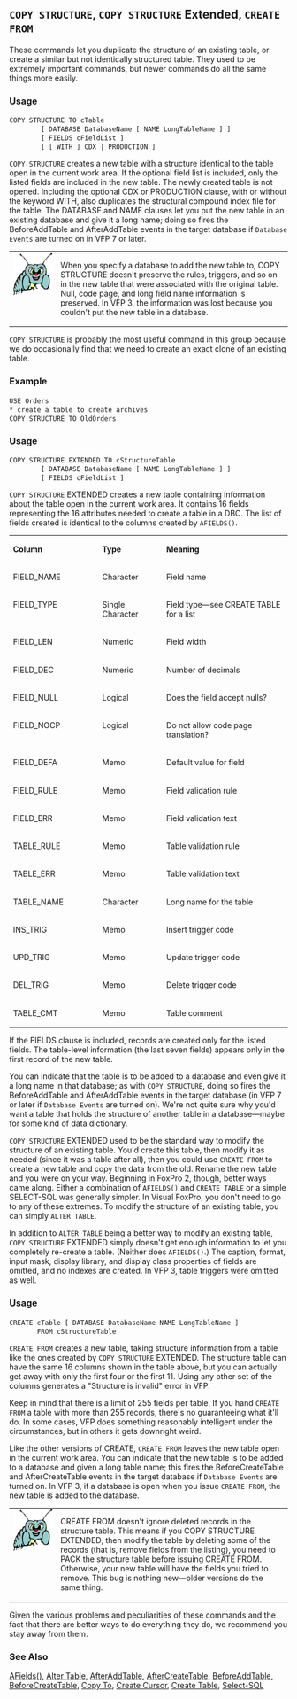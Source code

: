 ## `COPY STRUCTURE`, `COPY STRUCTURE` Extended, `CREATE FROM`

These commands let you duplicate the structure of an existing table, or create a similar but not identically structured table. They used to be extremely important commands, but newer commands do all the same things more easily.

### Usage

```foxpro
COPY STRUCTURE TO cTable
        [ DATABASE DatabaseName [ NAME LongTableName ] ]
        [ FIELDS cFieldList ]
        [ [ WITH ] CDX | PRODUCTION ]
```

`COPY STRUCTURE` creates a new table with a structure identical to the table open in the current work area. If the optional field list is included, only the listed fields are included in the new table. The newly created table is not opened. Including the optional CDX or PRODUCTION clause, with or without the keyword WITH, also duplicates the structural compound index file for the table. The DATABASE and NAME clauses let you put the new table in an existing database and give it a long name; doing so fires the BeforeAddTable and AfterAddTable events in the target database if `Database Events` are turned on in VFP 7 or later.

<table>
<tr>
  <td width="17%" valign="top">
<img width="95" height="78" src="bug.gif">
  </td>
  <td width="83%">
  <p>When you specify a database to add the new table to, COPY STRUCTURE doesn't preserve the rules, triggers, and so on in the new table that were associated with the original table. Null, code page, and long field name information is preserved. In VFP 3, the information was lost because you couldn't put the new table in a database.</p>
  </td>
 </tr>
</table>

`COPY STRUCTURE` is probably the most useful command in this group because we do occasionally find that we need to create an exact clone of an existing table.

### Example

```foxpro
USE Orders
* create a table to create archives
COPY STRUCTURE TO OldOrders
```
### Usage

```foxpro
COPY STRUCTURE EXTENDED TO cStructureTable
        [ DATABASE DatabaseName [ NAME LongTableName ] ]
        [ FIELDS cFieldList ]
```

`COPY STRUCTURE` EXTENDED creates a new table containing information about the table open in the current work area. It contains 16 fields representing the 16 attributes needed to create a table in a DBC. The list of fields created is identical to the columns created by `AFIELDS()`. 

<table>
<tr>
  <td width="32%" valign="top">
  <p><b>Column</b></p>
  </td>
  <td width="23%" valign="top">
  <p><b>Type</b></p>
  </td>
  <td width="45%" valign="top">
  <p><b>Meaning</b></p>
  </td>
 </tr>
<tr>
  <td width="32%" valign="top">
  <p>FIELD_NAME</p>
  </td>
  <td width="23%" valign="top">
  <p>Character</p>
  </td>
  <td width="45%" valign="top">
  <p>Field name</p>
  </td>
 </tr>
<tr>
  <td width="32%" valign="top">
  <p>FIELD_TYPE</p>
  </td>
  <td width="23%" valign="top">
  <p>Single Character</p>
  </td>
  <td width="45%" valign="top">
  <p>Field type&mdash;see CREATE TABLE for a list</p>
  </td>
 </tr>
<tr>
  <td width="32%" valign="top">
  <p>FIELD_LEN</p>
  </td>
  <td width="23%" valign="top">
  <p>Numeric</p>
  </td>
  <td width="45%" valign="top">
  <p>Field width</p>
  </td>
 </tr>
<tr>
  <td width="32%" valign="top">
  <p>FIELD_DEC</p>
  </td>
  <td width="23%" valign="top">
  <p>Numeric</p>
  </td>
  <td width="45%" valign="top">
  <p>Number of decimals</p>
  </td>
 </tr>
<tr>
  <td width="32%" valign="top">
  <p>FIELD_NULL</p>
  </td>
  <td width="23%" valign="top">
  <p>Logical</p>
  </td>
  <td width="45%" valign="top">
  <p>Does the field accept nulls?</p>
  </td>
 </tr>
<tr>
  <td width="32%" valign="top">
  <p>FIELD_NOCP</p>
  </td>
  <td width="23%" valign="top">
  <p>Logical</p>
  </td>
  <td width="45%" valign="top">
  <p>Do not allow code page translation?</p>
  </td>
 </tr>
<tr>
  <td width="32%" valign="top">
  <p>FIELD_DEFA</p>
  </td>
  <td width="23%" valign="top">
  <p>Memo</p>
  </td>
  <td width="45%" valign="top">
  <p>Default value for field</p>
  </td>
 </tr>
<tr>
  <td width="32%" valign="top">
  <p>FIELD_RULE</p>
  </td>
  <td width="23%" valign="top">
  <p>Memo</p>
  </td>
  <td width="45%" valign="top">
  <p>Field validation rule</p>
  </td>
 </tr>
<tr>
  <td width="32%" valign="top">
  <p>FIELD_ERR</p>
  </td>
  <td width="23%" valign="top">
  <p>Memo</p>
  </td>
  <td width="45%" valign="top">
  <p>Field validation text</p>
  </td>
 </tr>
<tr>
  <td width="32%" valign="top">
  <p>TABLE_RULE</p>
  </td>
  <td width="23%" valign="top">
  <p>Memo</p>
  </td>
  <td width="45%" valign="top">
  <p>Table validation rule</p>
  </td>
 </tr>
<tr>
  <td width="32%" valign="top">
  <p>TABLE_ERR</p>
  </td>
  <td width="23%" valign="top">
  <p>Memo</p>
  </td>
  <td width="45%" valign="top">
  <p>Table validation text</p>
  </td>
 </tr>
<tr>
  <td width="32%" valign="top">
  <p>TABLE_NAME</p>
  </td>
  <td width="23%" valign="top">
  <p>Character</p>
  </td>
  <td width="45%" valign="top">
  <p>Long name for the table</p>
  </td>
 </tr>
<tr>
  <td width="32%" valign="top">
  <p>INS_TRIG</p>
  </td>
  <td width="23%" valign="top">
  <p>Memo</p>
  </td>
  <td width="45%" valign="top">
  <p>Insert trigger code</p>
  </td>
 </tr>
<tr>
  <td width="32%" valign="top">
  <p>UPD_TRIG</p>
  </td>
  <td width="23%" valign="top">
  <p>Memo</p>
  </td>
  <td width="45%" valign="top">
  <p>Update trigger code</p>
  </td>
 </tr>
<tr>
  <td width="32%" valign="top">
  <p>DEL_TRIG</p>
  </td>
  <td width="23%" valign="top">
  <p>Memo</p>
  </td>
  <td width="45%" valign="top">
  <p>Delete trigger code</p>
  </td>
 </tr>
<tr>
  <td width="32%" valign="top">
  <p>TABLE_CMT</p>
  </td>
  <td width="23%" valign="top">
  <p>Memo</p>
  </td>
  <td width="45%" valign="top">
  <p>Table comment</p>
  </td>
 </tr>
</table>

If the FIELDS clause is included, records are created only for the listed fields. The table-level information (the last seven fields) appears only in the first record of the new table.

You can indicate that the table is to be added to a database and even give it a long name in that database; as with `COPY STRUCTURE`, doing so fires the BeforeAddTable and AfterAddTable events in the target database (in VFP 7 or later if `Database Events` are turned on). We're not quite sure why you'd want a table that holds the structure of another table in a database&mdash;maybe for some kind of data dictionary.

`COPY STRUCTURE` EXTENDED used to be the standard way to modify the structure of an existing table. You'd create this table, then modify it as needed (since it was a table after all), then you could use `CREATE FROM` to create a new table and copy the data from the old. Rename the new table and you were on your way. Beginning in FoxPro 2, though, better ways came along. Either a combination of `AFIELDS()` and `CREATE TABLE` or a simple SELECT-SQL was generally simpler. In Visual FoxPro, you don't need to go to any of these extremes. To modify the structure of an existing table, you can simply `ALTER TABLE`.

In addition to `ALTER TABLE` being a better way to modify an existing table, `COPY STRUCTURE` EXTENDED simply doesn't get enough information to let you completely re-create a table. (Neither does `AFIELDS()`.) The caption, format, input mask, display library, and display class properties of fields are omitted, and no indexes are created. In VFP 3, table triggers were omitted as well.

### Usage

```foxpro
CREATE cTable [ DATABASE DatabaseName NAME LongTableName ]
       FROM cStructureTable
```

`CREATE FROM` creates a new table, taking structure information from a table like the ones created by `COPY STRUCTURE` EXTENDED. The structure table can have the same 16 columns shown in the table above, but you can actually get away with only the first four or the first 11. Using any other set of the columns generates a "Structure is invalid" error in VFP. 

Keep in mind that there is a limit of 255 fields per table. If you hand `CREATE FROM` a table with more than 255 records, there's no guaranteeing what it'll do. In some cases, VFP does something reasonably intelligent under the circumstances, but in others it gets downright weird.

Like the other versions of CREATE, `CREATE FROM` leaves the new table open in the current work area. You can indicate that the new table is to be added to a database and given a long table name; this fires the BeforeCreateTable and AfterCreateTable events in the target database if `Database Events` are turned on. In VFP 3, if a database is open when you issue `CREATE FROM`, the new table is added to the database.

<table>
<tr>
  <td width="17%" valign="top">
<img width="95" height="77" src="bug.gif">
  </td>
  <td width="83%">
  <p>CREATE FROM doesn't ignore deleted records in the structure table. This means if you COPY STRUCTURE EXTENDED, then modify the table by deleting some of the records (that is, remove fields from the listing), you need to PACK the structure table before issuing CREATE FROM. Otherwise, your new table will have the fields you tried to remove. This bug is nothing new&mdash;older versions do the same thing.</p>
  </td>
 </tr>
</table>

Given the various problems and peculiarities of these commands and the fact that there are better ways to do everything they do, we recommend you stay away from them.

### See Also

[AFields()](s4g292.md), [Alter Table](s4g332.md), [AfterAddTable](s4g835.md), [AfterCreateTable](s4g835.md), [BeforeAddTable](s4g835.md), [BeforeCreateTable](s4g835.md), [Copy To](s4g059.md), [Create Cursor](s4g070.md), [Create Table](s4g071.md), [Select-SQL](s4g088.md)